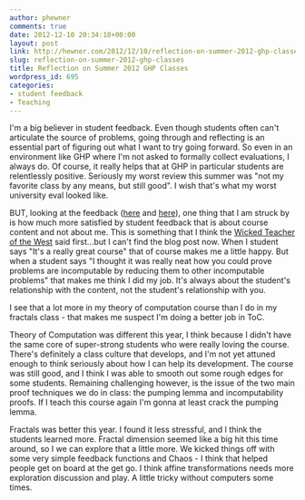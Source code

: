 ```yaml
---
author: phewner
comments: true
date: 2012-12-10 20:34:18+00:00
layout: post
link: http://hewner.com/2012/12/10/reflection-on-summer-2012-ghp-classes/
slug: reflection-on-summer-2012-ghp-classes
title: Reflection on Summer 2012 GHP Classes
wordpress_id: 695
categories:
- student feedback
- Teaching
---
```


I'm a big believer in student feedback.  Even though students often can't articulate the source of problems, going through and reflecting is an essential part of figuring out what I want to try going forward.  So even in an environment like GHP where I'm not asked to formally collect evaluations, I always do.  Of course, it really helps that at GHP in particular students are relentlessly positive.  Seriously my worst review this summer was "not my favorite class by any means, but still good".  I wish that's what my worst university eval looked like.

BUT, looking at the feedback ([here](https://docs.google.com/spreadsheet/pub?key=0Ajy7KJkG2NnQdDFvMHNseHEtZ1N1eGR4cDl2Yy1fMnc&output=html) and [here](https://docs.google.com/spreadsheet/pub?key=0Ajy7KJkG2NnQdHFiQlE1NTF1WmNGRmFMQVkyZnQ4dlE&output=html)), one thing that I am struck by is how much more satisfied by student feedback that is about course content and not about me.  This is something that I think the [Wicked Teacher of the West](http://wicked-teacher.blogspot.com) said first...but I can't find the blog post now.  When I student says "It's a really great course" that of course makes me a little happy.  But when a student says "I thought it was really neat how you could prove problems are incomputable by reducing them to other incomputable problems" that makes me think I did my job.  It's always about the student's relationship with the content, not the student's relationship with you.

I see that a lot more in my theory of computation course than I do in my fractals class - that makes me suspect I'm doing a better job in ToC.

Theory of Computation was different this year, I think because I didn't have the same core of super-strong students who were really loving the course.  There's definitely a class culture that develops, and I'm not yet attuned enough to think seriously about how I can help its development.  The course was still good, and I think I was able to smooth out some rough edges for some students.  Remaining challenging however, is the issue of the two main proof techniques we do in class: the pumping lemma and incomputability proofs.  If I teach this course again I'm gonna at least crack the pumping lemma.

Fractals was better this year.  I found it less stressful, and I think the students learned more.  Fractal dimension seemed like a big hit this time around, so I we can explore that a little more.  We kicked things off with some very simple feedback functions and Chaos - I think that helped people get on board at the get go.  I think affine transformations needs more exploration discussion and play.  A little tricky without computers some times.
